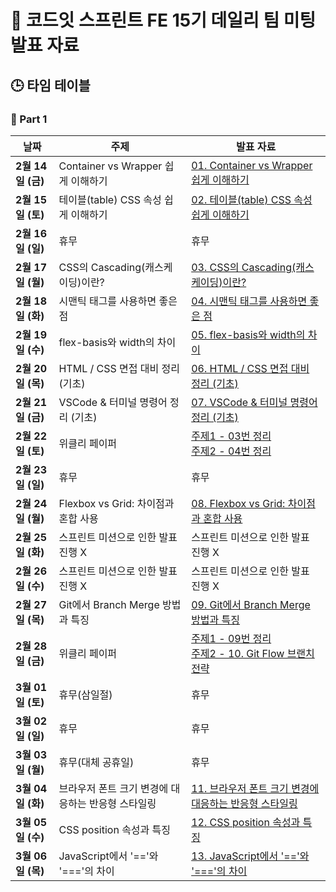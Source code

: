 # 🌟 코드잇 스프린트 FE 15기 데일리 팀 미팅 발표 자료

## 🕒 타임 테이블

### 📌 Part 1

| 날짜              | 주제                                               | 발표 자료                                                                                                        |
| ----------------- | -------------------------------------------------- | ---------------------------------------------------------------------------------------------------------------- |
| **2월 14일 (금)** | Container vs Wrapper 쉽게 이해하기                 | [01. Container vs Wrapper 쉽게 이해하기](./Part1/01_container_wrapper.md)                                        |
| **2월 15일 (토)** | 테이블(table) CSS 속성 쉽게 이해하기               | [02. 테이블(table) CSS 속성 쉽게 이해하기](./Part1/02_table_detail.md)                                           |
| **2월 16일 (일)** | 휴무                                               | 휴무                                                                                                             |
| **2월 17일 (월)** | CSS의 Cascading(캐스케이딩)이란?                   | [03. CSS의 Cascading(캐스케이딩)이란?](./Part1/03_cascading.md)                                                  |
| **2월 18일 (화)** | 시맨틱 태그를 사용하면 좋은 점                     | [04. 시맨틱 태그를 사용하면 좋은 점](./Part1/04_semantic_tag.md)                                                 |
| **2월 19일 (수)** | flex-basis와 width의 차이                          | [05. flex-basis와 width의 차이](./Part1/05_flex-basis_width.md)                                                  |
| **2월 20일 (목)** | HTML / CSS 면접 대비 정리 (기초)                   | [06. HTML / CSS 면접 대비 정리 (기초)](./Part1/06_practice_interview.md)                                         |
| **2월 21일 (금)** | VSCode & 터미널 명령어 정리 (기초)                 | [07. VSCode & 터미널 명령어 정리 (기초)](./Part1/07_vscode_command.md)                                           |
| **2월 22일 (토)** | 위클리 페이퍼                                      | [주제1 - 03번 정리](./Part1/03_cascading.md) <br/> [주제2 - 04번 정리](./Part1/04_semantic_tag.md)               |
| **2월 23일 (일)** | 휴무                                               | 휴무                                                                                                             |
| **2월 24일 (월)** | Flexbox vs Grid: 차이점과 혼합 사용                | [08. Flexbox vs Grid: 차이점과 혼합 사용](./Part1/08_flexbox_grid.md)                                            |
| **2월 25일 (화)** | 스프린트 미션으로 인한 발표 진행 X                 | 스프린트 미션으로 인한 발표 진행 X                                                                               |
| **2월 26일 (수)** | 스프린트 미션으로 인한 발표 진행 X                 | 스프린트 미션으로 인한 발표 진행 X                                                                               |
| **2월 27일 (목)** | Git에서 Branch Merge 방법과 특징                   | [09. Git에서 Branch Merge 방법과 특징](./Part1/09_branch_merge.md)                                               |
| **2월 28일 (금)** | 위클리 페이퍼                                      | [주제1 - 09번 정리](./Part1/09_branch_merge.md) <br/> [주제2 - 10. Git Flow 브랜치 전략](./Part1/10_git_flow.md) |
| **3월 01일 (토)** | 휴무(삼일절)                                       | 휴무                                                                                                             |
| **3월 02일 (일)** | 휴무                                               | 휴무                                                                                                             |
| **3월 03일 (월)** | 휴무(대체 공휴일)                                  | 휴무                                                                                                             |
| **3월 04일 (화)** | 브라우저 폰트 크기 변경에 대응하는 반응형 스타일링 | [11. 브라우저 폰트 크기 변경에 대응하는 반응형 스타일링](./Part1/11_responsive_fonts.md)                         |
| **3월 05일 (수)** | CSS position 속성과 특징                           | [12. CSS position 속성과 특징](./Part1/12_css_position.md)                                                       |
| **3월 06일 (목)** | JavaScript에서 '=='와 '==='의 차이                 | [13. JavaScript에서 '=='와 '==='의 차이](./Part1/13_js_equality.md)                                              |

